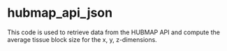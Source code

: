 # hubmap_api_json
This code is used to retrieve data from the HUBMAP API and compute the average tissue block size for the x, y, z-dimensions. 
